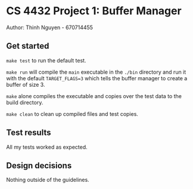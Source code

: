 # CS 4432 Project 1: Buffer Manager

Author: Thinh Nguyen - 670714455

## Get started

`make test` to run the default test.

`make run` will compile the `main` executable in the `./bin` directory and run
it with the default `TARGET_FLAGS=3` which tells the buffer manager to create a
buffer of size 3.

`make` alone compiles the executable and copies over the test data to the build
directory.

`make clean` to clean up compiled files and test copies.

## Test results

All my tests worked as expected.

## Design decisions

Nothing outside of the guidelines.
